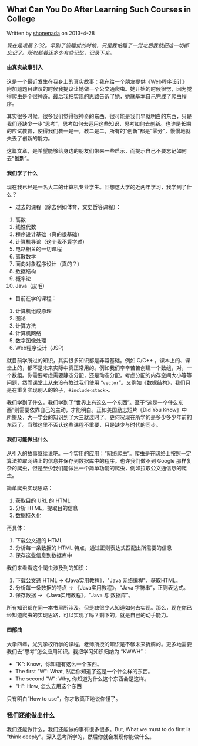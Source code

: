## What Can You Do After Learning Such Courses in College
 Written by [shonenada](http://shonenada.com) on 2013-4-28

_现在是凌晨 2:32。早到了该睡觉的时候，只是我怕睡了一觉之后我就把这一切都忘记了。所以趁着还多少有些记忆，记录下来。_


#### 由真实故事引入
这是一个最近发生在我身上的真实故事：我在给一个朋友提供《Web程序设计》附加题题目建议的时候我提议让她做一个公文通爬虫。她开始的时候很愣，因为觉得爬虫是个很神奇。最后我把实现的思路告诉了她，她就基本自己完成了爬虫程序。

其实很多时候，很多我们觉得很神奇的东西，很可能是我们早就明白的东西，只是我们还缺少一步“思考”，思考如何去运用这些知识，思考如何去创新。也许是长期的应试教育，使得我们教一是一，教二是二，所有的“创新”都是“零分”，慢慢地就失去了创新的能力。

这篇文章，是希望能够给身边的朋友们带来一些启示，而提示自己不要忘记如何去“**创新**”。


#### 我们学了什么
现在我已经是一名大二的计算机专业学生。回想这大学的近两年学习，我学到了什么？

 * 过去的课程（除去例如体育、文史哲等课程）：
  1. 高数
  1. 线性代数
  1. 程序设计基础（真的很基础）
  1. 计算机导论（这个我不算学过）
  1. 电路相关的一切课程
  1. 离散数学
  1. 面向对象程序设计（真的？）
  1. 数据结构
  1. 概率论
  1. Java（皮毛）
 * 目前在学的课程：
  1. 计算机组成原理
  1. 图论
  1. 计算方法
  1. 计算机网络
  1. 数字图像处理
  1. Web程序设计（JSP）

就目前学所过的知识，其实很多知识都是非常基础。例如 C/C++ ，课本上的、课堂上的，都不是未来实际中真正常用的。例如我们辛辛苦苦创建一个数组，对，一个数组。你需要考虑需要静态分配，还是动态分配，考虑分配的内存空间大小等等问题，然而课堂上从来没有教过我们使用 “`vector`”。又例如《数据结构》，我们只是在重复实现别人的轮子，`#include<stack>`。

我们学到了什么，我们学到了“世界上有这么一个东西”。至于“这是一个什么东西”则需要依靠自己的主动，才能明白。正如美国励志短片《Did You Know》中所提及，大一学会的知识到了大三就过时了。更何况现在所学的是多少多少年前的东西了。当然这里不否认这些课程不重要，只是缺少与时代的同步。


#### 我们可能做出什么
从引入的故事继续说吧。一个实用的应用：“网络爬虫”。爬虫是在网络上按照一定算法拉取网络上的信息并保存到数据库中的程序。也许我们做不到 Google 那样复杂的爬虫，但是至少我们能做出一个简单功能的爬虫，例如拉取公文通信息的爬虫。

简单爬虫实现思路：
  1. 获取目的 URL 的 HTML
  1. 分析 HTML，提取目的信息
  1. 数据持久化

再具体：
  1. 下载公文通的 HTML
  1. 分析每一条数据的 HTML 特点，通过正则表达式匹配出所需要的信息
  1. 保存这些信息到数据库中

我们来看看这个爬虫涉及到的知识：
  1. 下载公文通 HTML -> 《Java实用教程》，"Java 网络编程"，获取HTML。
  1. 分析每一条数据的特点 -> 《Java实用教程》，“Java 字符串”，正则表达式。
  1. 保存数据 -> 《Java实用教程》，“Java 与 数据库”。

所有知识都在同一本书里所涉及，但是缺很少人知道如何去实现。那么，现在你已经知道爬虫的实现思路，可以实现了吗？剩下的，就是自己的动手能力。


#### 四部曲
大学四年，光凭学校所学的课程，老师所授的知识是不够未来折腾的。更多地需要我们去“思考”怎么应用知识。我把学习知识归纳为 “KWWH”：
 
 * "K": Know，你知道有这么一个东西。
 * The first "W": What, 然后你知道了这是一个什么样的东西。
 * The second "W": Why, 你知道为什么这个东西会是这样。
 * "H": How, 怎么去用这个东西

只有明白“How to use”，你才敢真正地说你懂了。


### 我们还能做出什么
我们还能做什么，我们还能做的事有很多很多。But, What we must to do first is "think deeply"。深入思考所学的，然后你就会发现你能做什么。
